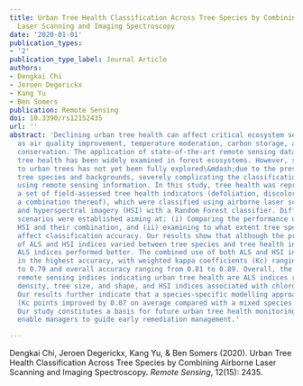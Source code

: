```yaml
---
title: Urban Tree Health Classification Across Tree Species by Combining Airborne
  Laser Scanning and Imaging Spectroscopy
date: '2020-01-01'
publication_types:
- '2'
publication_type_label: Journal Article
authors:
- Dengkai Chi
- Jeroen Degerickx
- Kang Yu
- Ben Somers
publication: Remote Sensing
doi: 10.3390/rs12152435
url: ''
abstract: 'Declining urban tree health can affect critical ecosystem services, such
  as air quality improvement, temperature moderation, carbon storage, and biodiversity
  conservation. The application of state-of-the-art remote sensing data to characterize
  tree health has been widely examined in forest ecosystems. However, such application
  to urban trees has not yet been fully explored\&mdash;due to the presence of heterogeneous
  tree species and backgrounds, severely complicating the classification of tree health
  using remote sensing information. In this study, tree health was represented by
  a set of field-assessed tree health indicators (defoliation, discoloration, and
  a combination thereof), which were classified using airborne laser scanning (ALS)
  and hyperspectral imagery (HSI) with a Random Forest classifier. Different classification
  scenarios were established aiming at: (i) Comparing the performance of ALS data,
  HSI and their combination, and (ii) examining to what extent tree species mixtures
  affect classification accuracy. Our results show that although the predictive power
  of ALS and HSI indices varied between tree species and tree health indicators, overall
  ALS indices performed better. The combined use of both ALS and HSI indices results
  in the highest accuracy, with weighted kappa coefficients (Kc) ranging from 0.53
  to 0.79 and overall accuracy ranging from 0.81 to 0.89. Overall, the most informative
  remote sensing indices indicating urban tree health are ALS indices related to point
  density, tree size, and shape, and HSI indices associated with chlorophyll absorption.
  Our results further indicate that a species-specific modelling approach is advisable
  (Kc points improved by 0.07 on average compared with a mixed species modelling approach).
  Our study constitutes a basis for future urban tree health monitoring, which will
  enable managers to guide early remediation management.'

---
```


Dengkai Chi, Jeroen Degerickx, Kang Yu, & Ben Somers (2020). Urban Tree Health Classification Across Tree Species by Combining Airborne Laser Scanning and Imaging Spectroscopy. *Remote Sensing*, 12(15): 2435.
